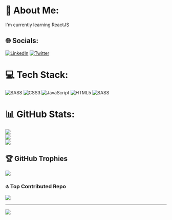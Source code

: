 # 💫 About Me:
I'm currently learning ReactJS


## 🌐 Socials:
[![LinkedIn](https://img.shields.io/badge/LinkedIn-%230077B5.svg?logo=linkedin&logoColor=white)](https://linkedin.com/in/ashisvi) [![Twitter](https://img.shields.io/badge/Twitter-%231DA1F2.svg?logo=Twitter&logoColor=white)](https://twitter.com/ashisvi) 

# 💻 Tech Stack:
![SASS](https://img.shields.io/badge/SASS-hotpink.svg?style=for-the-badge&logo=SASS&logoColor=white) ![CSS3](https://img.shields.io/badge/css3-%231572B6.svg?style=for-the-badge&logo=css3&logoColor=white) ![JavaScript](https://img.shields.io/badge/javascript-%23323330.svg?style=for-the-badge&logo=javascript&logoColor=%23F7DF1E) ![HTML5](https://img.shields.io/badge/html5-%23E34F26.svg?style=for-the-badge&logo=html5&logoColor=white) ![SASS](https://img.shields.io/badge/SASS-hotpink.svg?style=for-the-badge&logo=SASS&logoColor=white)
# 📊 GitHub Stats:
![](https://github-readme-stats.vercel.app/api?username=ashisvi&theme=dark&hide_border=false&include_all_commits=false&count_private=false)<br/>
![](https://github-readme-streak-stats.herokuapp.com/?user=ashisvi&theme=dark&hide_border=false)<br/>
![](https://github-readme-stats.vercel.app/api/top-langs/?username=ashisvi&theme=dark&hide_border=false&include_all_commits=false&count_private=false&layout=compact)

## 🏆 GitHub Trophies
![](https://github-profile-trophy.vercel.app/?username=ashisvi&theme=juicyfresh&no-frame=false&no-bg=true&margin-w=4)

### 🔝 Top Contributed Repo
![](https://github-contributor-stats.vercel.app/api?username=ashisvi&limit=5&theme=dark&combine_all_yearly_contributions=true)

---
[![](https://visitcount.itsvg.in/api?id=ashisvi&icon=0&color=0)](https://visitcount.itsvg.in)

<!-- Proudly created with GPRM ( https://gprm.itsvg.in ) -->

